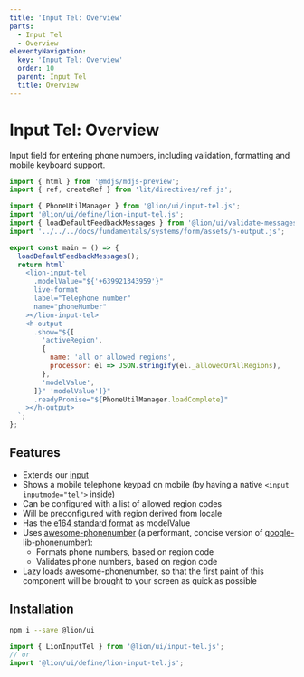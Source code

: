 ```yaml
---
title: 'Input Tel: Overview'
parts:
  - Input Tel
  - Overview
eleventyNavigation:
  key: 'Input Tel: Overview'
  order: 10
  parent: Input Tel
  title: Overview
---
```


# Input Tel: Overview

Input field for entering phone numbers, including validation, formatting and mobile keyboard support.

```js script
import { html } from '@mdjs/mdjs-preview';
import { ref, createRef } from 'lit/directives/ref.js';

import { PhoneUtilManager } from '@lion/ui/input-tel.js';
import '@lion/ui/define/lion-input-tel.js';
import { loadDefaultFeedbackMessages } from '@lion/ui/validate-messages.js';
import '../../../docs/fundamentals/systems/form/assets/h-output.js';
```

```js preview-story
export const main = () => {
  loadDefaultFeedbackMessages();
  return html`
    <lion-input-tel
      .modelValue="${'+639921343959'}"
      live-format
      label="Telephone number"
      name="phoneNumber"
    ></lion-input-tel>
    <h-output
      .show="${[
        'activeRegion',
        {
          name: 'all or allowed regions',
          processor: el => JSON.stringify(el._allowedOrAllRegions),
        },
        'modelValue',
      ]}" 'modelValue']}"
      .readyPromise="${PhoneUtilManager.loadComplete}"
    ></h-output>
  `;
};
```

## Features

- Extends our [input](../input/overview.md)
- Shows a mobile telephone keypad on mobile (by having a native `<input inputmode="tel">` inside)
- Can be configured with a list of allowed region codes
- Will be preconfigured with region derived from locale
- Has the [e164 standard format](https://en.wikipedia.org/wiki/E.164) as modelValue
- Uses [awesome-phonenumber](https://www.npmjs.com/package/awesome-phonenumber) (a performant, concise version of [google-lib-phonenumber](https://www.npmjs.com/package/google-libphonenumber)):
  - Formats phone numbers, based on region code
  - Validates phone numbers, based on region code
- Lazy loads awesome-phonenumber, so that the first paint of this component will be brought to your screen as quick as possible

## Installation

```bash
npm i --save @lion/ui
```

```js
import { LionInputTel } from '@lion/ui/input-tel.js';
// or
import '@lion/ui/define/lion-input-tel.js';
```
